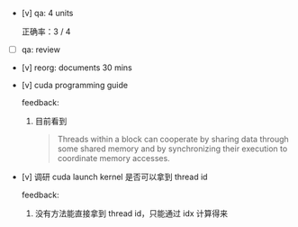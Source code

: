 * [v] qa: 4 units

    正确率：3 / 4

* [ ] qa: review

* [v] reorg: documents  30 mins

* [v] cuda programming guide

    feedback:

    1. 目前看到

        > Threads within a block can cooperate by sharing data through some shared memory and by synchronizing their execution to coordinate memory accesses. 

* [v] 调研 cuda launch kernel 是否可以拿到 thread id

    feedback:

    1. 没有方法能直接拿到 thread id，只能通过 idx 计算得来